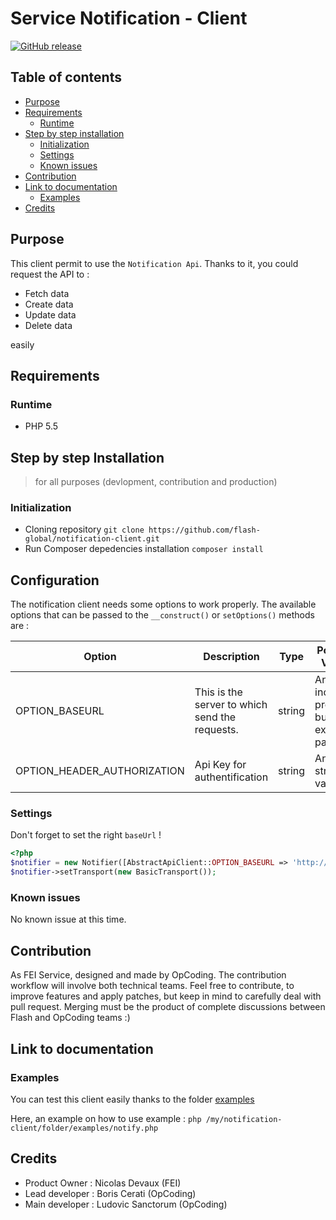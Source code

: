 # Service Notification - Client

[![GitHub release](https://img.shields.io/github/release/flash-global/notification-client.svg?style=for-the-badge)](README.md) 


## Table of contents
- [Purpose](#purpose)
- [Requirements](#requirements)
    - [Runtime](#runtime)
- [Step by step installation](#step-by-step-installation)
    - [Initialization](#initialization)
    - [Settings](#settings)
    - [Known issues](#known-issues)
- [Contribution](#contribution)
- [Link to documentation](#link-to-documentation)
    - [Examples](#examples)
- [Credits](#credits)

## Purpose
This client permit to use the `Notification Api`. Thanks to it, you could request the API to :
* Fetch data
* Create data
* Update data
* Delete data

easily

## Requirements 

### Runtime
- PHP 5.5

## Step by step Installation
> for all purposes (devlopment, contribution and production)

### Initialization
- Cloning repository 
```git clone https://github.com/flash-global/notification-client.git```
- Run Composer depedencies installation
```composer install```

## Configuration

The notification client needs some options to work properly. The available options that can be passed to the `__construct()` or `setOptions()` methods are :


| Option           | Description                                                                | Type   | Possible Values                                | Default                 |
|------------------|----------------------------------------------------------------------------|--------|------------------------------------------------|-------------------------|
| OPTION_BASEURL   | This is the server to which send the requests.                             | string | Any URL, including protocol but excluding path | --                      |
| OPTION_HEADER_AUTHORIZATION    | Api Key for authentification                                               | string | Any string value                               | ''                      |


### Settings

Don't forget to set the right `baseUrl` !

```php
<?php 
$notifier = new Notifier([AbstractApiClient::OPTION_BASEURL => 'http://127.0.0.1:8800']);
$notifier->setTransport(new BasicTransport());
```

### Known issues
No known issue at this time.

## Contribution
As FEI Service, designed and made by OpCoding. The contribution workflow will involve both technical teams. Feel free to contribute, to improve features and apply patches, but keep in mind to carefully deal with pull request. Merging must be the product of complete discussions between Flash and OpCoding teams :) 

## Link to documentation 

### Examples
You can test this client easily thanks to the folder [examples](examples)

Here, an example on how to use example : `php /my/notification-client/folder/examples/notify.php` 


## Credits 
- Product Owner : Nicolas Devaux (FEI)
- Lead developer : Boris Cerati (OpCoding)
- Main developer : Ludovic Sanctorum (OpCoding)